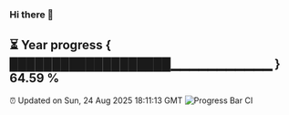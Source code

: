 ### Hi there 👋
⏳ Year progress { ███████████████████▁▁▁▁▁▁▁▁▁▁▁ } 64.59 %
---
⏰ Updated on Sun, 24 Aug 2025 18:11:13 GMT
![Progress Bar CI](https://github.com/Moyi321/Moyi321/workflows/Progress%20Bar%20CI/badge.svg)
